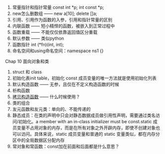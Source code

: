 1. 常量指针和指针常量 const int *p; int const *p;
2. new怎么删数组 —— new a[10]; delete []a;
3. 引用、引用作为函数的入参，引用和指针常量的区别
4. 内联函数 —— 短小精悍的函数，被嵌入到正常过程中
5. 函数重载 —— 不能仅仅依靠返回值区分重载
6. 默认参数 —— 类似python
7. 函数指针 int (*fn)(int, int);
8. 命名空间和using命名空间：namespace ns1 {}

Chap 10 面向对象和类
1. struct 和 class
2. 初始化表init table，初始化 const 成员变量的唯一方法就是使用初始化列表
3. 默认构造函数 —— 无参，且仅在不定义构造函数的时候
4. 析构函数
5. <a href=https://blog.csdn.net/qq_43519886/article/details/105170209>拷贝构造函数</a> —— 什么时候使用？
6. 类的组合
7. 友元函数和友元类：单向的、不能传递的
8. 静态成员：在类的声明中只会对静态数据成员做引用性声明，需要通过类名访问/初始化。a member with an in-class initializer must be const.static 成员变量不占用对象的内存，而是在所有对象之外开辟内存，即使不创建对象也可以访问。具体来说，static 成员变量和普通的 static 变量类似，都在内存分区中的全局数据区分配内存
9. 常对象和常函数：const加在前面和后面都是什么意思？


